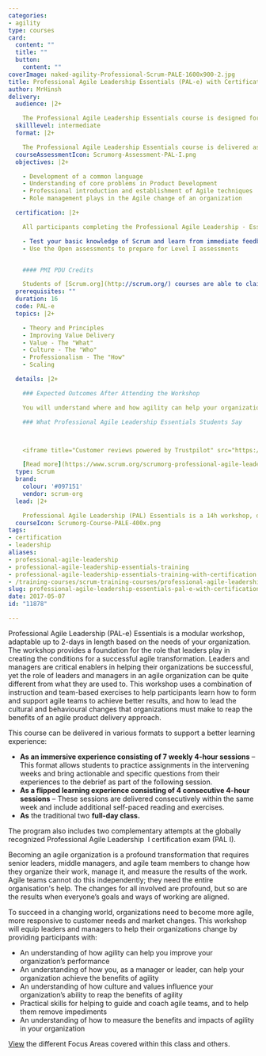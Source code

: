 ```yaml
---
categories:
- agility
type: courses
card:
  content: ""
  title: ""
  button:
    content: ""
coverImage: naked-agility-Professional-Scrum-PALE-1600x900-2.jpg
title: Professional Agile Leadership Essentials (PAL-e) with Certification
author: MrHinsh
delivery:
  audience: |2+

    The Professional Agile Leadership Essentials course is designed for managers and those in leadership roles who are responsible for the introduction and establishment of Agile methods and techniques in an IT organization/division.
  skilllevel: intermediate
  format: |2+

    The Professional Agile Leadership Essentials course is delivered as a mixture of lecture and interactive workshops.
  courseAssessmentIcon: Scrumorg-Assessment-PAL-I.png
  objectives: |2+

    - Development of a common language
    - Understanding of core problems in Product Development
    - Professional introduction and establishment of Agile techniques
    - Role management plays in the Agile change of an organization

  certification: |2+

    All participants completing the Professional Agile Leadership - Essentials course will receive a password to attempt the Professional Agile Leadership I (PAL I) certification assessment. Over the 2 days, you will have learned the importance of inspection, adaptation, and fast feedback cycles. To reinforce those concepts, if you attempt the Professional Agile Leadership I (PAL I) certification assessment within 14 days and do not score at least 85%, you will be granted a 2nd attempt at no further cost.

    - Test your basic knowledge of Scrum and learn from immediate feedback by taking an Open assessment: [www.scrum.org/assessments/open-assessments](http://www.scrum.org/assessments/open-assessments)
    - Use the Open assessments to prepare for Level I assessments


    #### PMI PDU Credits

    Students of [Scrum.org](http://scrum.org/) courses are able to claim Project Management Institute (PMI) PDU credit: 14 PDUs after attending a two-day Professional Agile Leadership (PAL) Essentials course. Please note that PMI PDUs are earned for course attendance and not for passing a [Scrum.org](http://scrum.org/) assessment. Students can claim PDUs under PMI's "Education courses provided by other third-party providers” category. You can claim your PDUs online at [https://ccrs.pmi.org](https://ccrs.pmi.org/). Find instructions [here](https://www.scrum.org/support/can-i-claim-pdus-attending-scrumorg-course "Can I Claim PDUs for Attending a Scrum.org Course?").
  prerequisites: ""
  duration: 16
  code: PAL-e
  topics: |2+

    - Theory and Principles
    - Improving Value Delivery
    - Value - The "What"
    - Culture - The "Who"
    - Professionalism - The "How"
    - Scaling

  details: |2+

    ### Expected Outcomes After Attending the Workshop

    You will understand where and how agility can help your organization improve, by addressing challenges you can solve in no other way. You will also understand how agile teams work and what you, as a manager or leader, can do to help them to improve. You will also be able to quantify the benefits of improving the agility of your organization through concrete measures. This class can be delivered on-site, in a specific organization, to help its leaders understand their important role in transforming their organization, or in a public class setting.

    ### What Professional Agile Leadership Essentials Students Say



    <iframe title="Customer reviews powered by Trustpilot" src="https://widget.trustpilot.com/trustboxes/53aa8912dec7e10d38f59f36/index.html?businessunitId=5c12d8d7393a0100015d1c3e&amp;templateId=53aa8912dec7e10d38f59f36#locale=en-US&amp;stars=4%2C5&amp;styleHeight=140px&amp;styleWidth=250%25&amp;tags=classtype%3Apal-e&amp;theme=light" data-mce-fragment="1"></iframe>

    [Read more](https://www.scrum.org/scrumorg-professional-agile-leadership-essentials-training-student-reviews-and-feedback "Scrum.org Professional Agile Leadership-Essentials Training Student Reviews and Feedback") about our PAL-E student surveys and their feedback
  type: Scrum
  brand:
    colour: '#097151'
    vendor: scrum-org
  lead: |2+

    Professional Agile Leadership (PAL) Essentials is a 14h workshop, delivered over four half-days that provides a foundation of the role that leaders play in creating the conditions for a successful agile transformation.
  courseIcon: Scrumorg-Course-PALE-400x.png
tags:
- certification
- leadership
aliases:
- professional-agile-leadership
- professional-agile-leadership-essentials-training
- professional-agile-leadership-essentials-training-with-certification
- /training-courses/scrum-training-courses/professional-agile-leadership-essentials-pal-e-with-certification/
slug: professional-agile-leadership-essentials-pal-e-with-certification
date: 2017-05-07
id: "11878"

---
```






















Professional Agile Leadership (PAL-e) Essentials is a modular workshop, adaptable up to 2-days in length based on the needs of your organization. The workshop provides a foundation for the role that leaders play in creating the conditions for a successful agile transformation. Leaders and managers are critical enablers in helping their organizations be successful, yet the role of leaders and managers in an agile organization can be quite different from what they are used to. This workshop uses a combination of instruction and team-based exercises to help participants learn how to form and support agile teams to achieve better results, and how to lead the cultural and behavioural changes that organizations must make to reap the benefits of an agile product delivery approach.

This course can be delivered in various formats to support a better learning experience:

- **As an immersive experience consisting of 7 weekly 4-hour sessions** – This format allows students to practice assignments in the intervening weeks and bring actionable and specific questions from their experiences to the debrief as part of the following session.
- **As a flipped learning experience consisting of 4 consecutive 4-hour sessions** – These sessions are delivered consecutively within the same week and include additional self-paced reading and exercises.
- **As** the traditional two **full-day class.**

The program also includes two complementary attempts at the globally recognized Professional Agile Leadership  I certification exam (PAL I). 

Becoming an agile organization is a profound transformation that requires senior leaders, middle managers, and agile team members to change how they organize their work, manage it, and measure the results of the work. Agile teams cannot do this independently; they need the entire organisation's help. The changes for all involved are profound, but so are the results when everyone’s goals and ways of working are aligned.

To succeed in a changing world, organizations need to become more agile, more responsive to customer needs and market changes. This workshop will equip leaders and managers to help their organizations change by providing participants with:

- An understanding of how agility can help you improve your organization’s performance
- An understanding of how you, as a manager or leader, can help your organization achieve the benefits of agility
- An understanding of how culture and values influence your organization’s ability to reap the benefits of agility
- Practical skills for helping to guide and coach agile teams, and to help them remove impediments
- An understanding of how to measure the benefits and impacts of agility in your organization

[View](https://www.scrum.org/courses/professional-scrum-training-competency-mapping) the different Focus Areas covered within this class and others.




















